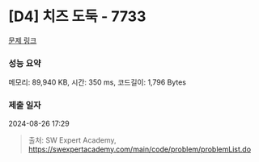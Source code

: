 # [D4] 치즈 도둑 - 7733 

[문제 링크](https://swexpertacademy.com/main/code/problem/problemDetail.do?contestProbId=AWrDOdQqRCUDFARG) 

### 성능 요약

메모리: 89,940 KB, 시간: 350 ms, 코드길이: 1,796 Bytes

### 제출 일자

2024-08-26 17:29



> 출처: SW Expert Academy, https://swexpertacademy.com/main/code/problem/problemList.do